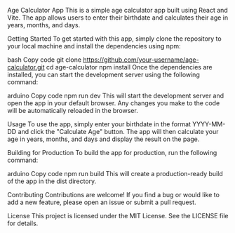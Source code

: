 Age Calculator App
This is a simple age calculator app built using React and Vite. The app allows users to enter their birthdate and calculates their age in years, months, and days.

Getting Started
To get started with this app, simply clone the repository to your local machine and install the dependencies using npm:

bash
Copy code
git clone https://github.com/your-username/age-calculator.git
cd age-calculator
npm install
Once the dependencies are installed, you can start the development server using the following command:

arduino
Copy code
npm run dev
This will start the development server and open the app in your default browser. Any changes you make to the code will be automatically reloaded in the browser.

Usage
To use the app, simply enter your birthdate in the format YYYY-MM-DD and click the "Calculate Age" button. The app will then calculate your age in years, months, and days and display the result on the page.

Building for Production
To build the app for production, run the following command:

arduino
Copy code
npm run build
This will create a production-ready build of the app in the dist directory.

Contributing
Contributions are welcome! If you find a bug or would like to add a new feature, please open an issue or submit a pull request.

License
This project is licensed under the MIT License. See the LICENSE file for details.
